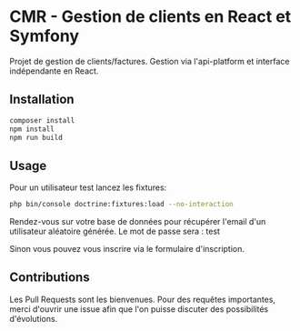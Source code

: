 # CMR - Gestion de clients en React et Symfony

Projet de gestion de clients/factures. Gestion via l'api-platform et interface indépendante en React.

## Installation

```bash
composer install
npm install
npm run build
```

## Usage

Pour un utilisateur test lancez les fixtures:

```bash
php bin/console doctrine:fixtures:load --no-interaction
```

Rendez-vous sur votre base de données pour récupérer l'email d'un utilisateur aléatoire générée.
Le mot de passe sera : test

Sinon vous pouvez vous inscrire via le formulaire d'inscription.

## Contributions

Les Pull Requests sont les bienvenues. Pour des requêtes importantes, merci d'ouvrir une issue afin que l'on puisse discuter des possibilités d'évolutions.
